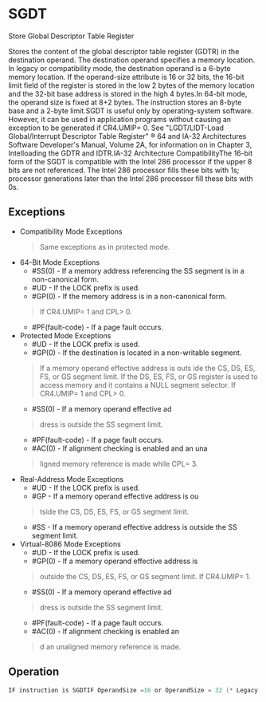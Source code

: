 # SGDT

Store Global Descriptor Table Register

Stores the content of the global descriptor table register (GDTR) in the destination operand.
The destination operand specifies a memory location.
In legacy or compatibility mode, the destination operand is a 6-byte memory location.
If the operand-size attribute is 16 or 32 bits, the 16-bit limit field of the register is stored in the low 2 bytes of the memory location and the 32-bit base address is stored in the high 4 bytes.In 64-bit mode, the operand size is fixed at 8+2 bytes.
The instruction stores an 8-byte base and a 2-byte limit.SGDT is useful only by operating-system software.
However, it can be used in application programs without causing an exception to be generated if CR4.UMIP= 0.
See "LGDT/LIDT-Load Global/Interrupt Descriptor Table Register" ® 64 and IA-32 Architectures Software Developer's Manual, Volume 2A, for information on in Chapter 3, Intelloading the GDTR and IDTR.IA-32 Architecture CompatibilityThe 16-bit form of the SGDT is compatible with the Intel 286 processor if the upper 8 bits are not referenced.
The Intel 286 processor fills these bits with 1s; processor generations later than the Intel 286 processor fill these bits with 0s.

## Exceptions

- Compatibility Mode Exceptions
  > Same exceptions as in protected mode.
- 64-Bit Mode Exceptions
  - #SS(0) - If a memory address referencing the SS segment is in a non-canonical form.
  - #UD - If the LOCK prefix is used.
  - #GP(0) - If the memory address is in a non-canonical form.
  > If CR4.UMIP= 1 and CPL> 0.
  - #PF(fault-code) - If a page fault occurs.
- Protected Mode Exceptions
  - #UD - If the LOCK prefix is used.
  - #GP(0) - If the destination is located in a non-writable segment.
  > If a memory operand effective address is outs
  > ide the CS, DS, ES, FS, or GS segment limit.
  > If the DS, ES, FS, or GS register is used to access memory and it contains a NULL segment 
  > selector.
  > If CR4.UMIP= 1 and CPL> 0.
  - #SS(0) - If a memory operand effective ad
  > dress is outside the SS segment limit.
  - #PF(fault-code) - If a page fault occurs.
  - #AC(0) - If alignment checking is enabled and an una
  > ligned memory reference is made while CPL= 3.
- Real-Address Mode Exceptions
  - #UD - If the LOCK prefix is used.
  - #GP - If a memory operand effective address is ou
  > tside the CS, DS, ES, FS, or GS segment limit.
  - #SS - If a memory operand effective address is outside the SS segment limit.
- Virtual-8086 Mode Exceptions
  - #UD - If the LOCK prefix is used.
  - #GP(0) - If a memory operand effective address is
  > outside the CS, DS, ES, FS, or GS segment limit.
  > If CR4.UMIP= 1.
  - #SS(0) - If a memory operand effective ad
  > dress is outside the SS segment limit.
  - #PF(fault-code) - If a page fault occurs.
  - #AC(0) - If alignment checking is enabled an
  > d an unaligned memory reference is made.

## Operation

```C
IF instruction is SGDTIF OperandSize =16 or OperandSize = 32 (* Legacy or Compatibility Mode *)THEN DEST[0:15] := GDTR(Limit);DEST[16:47] := GDTR(Base); (* Full 32-bit base address stored *)FI;ELSE (* 64-bit Mode *)DEST[0:15] := GDTR(Limit);DEST[16:79] := GDTR(Base); (* Full 64-bit base address stored *)FI; FI;
```
